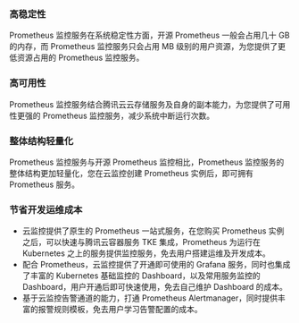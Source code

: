 ### 高稳定性
Prometheus 监控服务在系统稳定性方面，开源 Prometheus 一般会占用几十 GB 的内存，而 Prometheus 监控服务只会占用 MB 级别的用户资源，为您提供了更低资源占用的 Prometheus 监控服务。

### 高可用性
Prometheus 监控服务结合腾讯云云存储服务及自身的副本能力，为您提供了可用性更强的 Prometheus 监控服务，减少系统中断运行次数。

### 整体结构轻量化
Prometheus 监控服务与开源 Prometheus 监控相比，Prometheus 监控服务的整体结构更加轻量化，您在云监控创建 Prometheus 实例后，即可拥有 Prometheus 服务。

### 节省开发运维成本
- 云监控提供了原生的 Prometheus 一站式服务，在您购买 Prometheus 实例之后，可以快速与腾讯云容器服务 TKE 集成，Prometheus 为运行在 Kubernetes 之上的服务提供监控服务，免去用户搭建运维及开发成本。
- 配合 Prometheus，云监控提供了开通即可使用的 Grafana 服务，同时也集成了丰富的 Kubernetes 基础监控的 Dashboard，以及常用服务监控的 Dashboard，用户开通后即可快速使用，免去自己维护 Dashboard 的成本。
- 基于云监控告警通道的能力，打通 Prometheus Alertmanager，同时提供丰富的报警规则模板，免去用户学习告警配置的成本。

